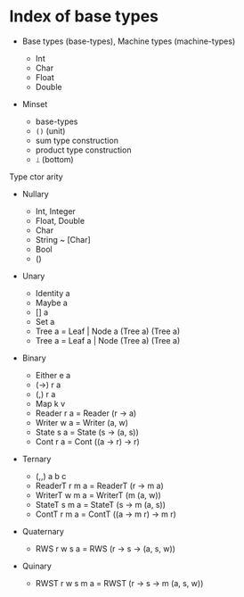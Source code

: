 # Index of base types

* Base types (base-types), Machine types (machine-types)
  - Int
  - Char
  - Float
  - Double

* Minset
  + base-types
  - `()` (unit)
  - sum type construction
  - product type construction
  - `⟘` (bottom)



Type ctor arity

* Nullary
  - Int, Integer
  - Float, Double
  - Char
  - String ~ [Char]
  - Bool
  - ()

* Unary
  - Identity a
  - Maybe a
  - [] a
  - Set a
  - Tree a = Leaf | Node a (Tree a) (Tree a)
  - Tree a = Leaf a | Node (Tree a) (Tree a)

* Binary
  - Either e a
  - (->) r a
  - (,) r a
  - Map k v
  - Reader r a = Reader (r -> a)
  - Writer w a = Writer (a, w)
  - State  s a = State (s -> (a, s))
  - Cont   r a = Cont ((a -> r) -> r)

* Ternary
  - (,,) a b c
  - ReaderT r m a = ReaderT (r -> m a)
  - WriterT w m a = WriterT      (m (a, w))
  - StateT  s m a = StateT  (s -> m (a, s))
  - ContT   r m a = ContT  ((a -> m r) -> m r)

* Quaternary
  - RWS r w s a = RWS (r -> s -> (a, s, w))

* Quinary
  - RWST r w s m a = RWST (r -> s -> m (a, s, w))
